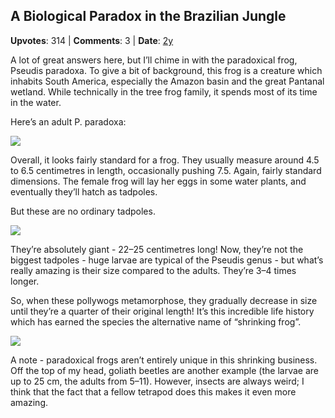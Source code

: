 ## A Biological Paradox in the Brazilian Jungle
    
**Upvotes**: 314 | **Comments**: 3 | **Date**: [2y](https://www.quora.com/What-animal-has-the-weirdest-life-cycle/answer/Gary-Meaney)

A lot of great answers here, but I’ll chime in with the paradoxical frog, Pseudis paradoxa. To give a bit of background, this frog is a creature which inhabits South America, especially the Amazon basin and the great Pantanal wetland. While technically in the tree frog family, it spends most of its time in the water.

Here’s an adult P. paradoxa:

![](https://qph.fs.quoracdn.net/main-qimg-9e5b74344bb8be1e7a1e53ca8fcfde97-lq)

Overall, it looks fairly standard for a frog. They usually measure around 4.5 to 6.5 centimetres in length, occasionally pushing 7.5. Again, fairly standard dimensions. The female frog will lay her eggs in some water plants, and eventually they’ll hatch as tadpoles.

But these are no ordinary tadpoles.

![](https://qph.fs.quoracdn.net/main-qimg-b7fa1f482227c4927cfeb9e15074808f-lq)

They’re absolutely giant - 22–25 centimetres long! Now, they’re not the biggest tadpoles - huge larvae are typical of the Pseudis genus - but what’s really amazing is their size compared to the adults. They’re 3–4 times longer.

So, when these pollywogs metamorphose, they gradually decrease in size until they’re a quarter of their original length! It’s this incredible life history which has earned the species the alternative name of “shrinking frog”.

![](https://qph.fs.quoracdn.net/main-qimg-162c59894e522049ebabd6e306dea26b-lq)

A note - paradoxical frogs aren’t entirely unique in this shrinking business. Off the top of my head, goliath beetles are another example (the larvae are up to 25 cm, the adults from 5–11). However, insects are always weird; I think that the fact that a fellow tetrapod does this makes it even more amazing.

